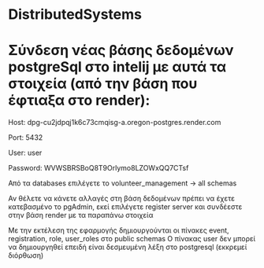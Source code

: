 # DistributedSystems 


# Σύνδεση νέας βάσης δεδομένων postgreSql στο intelij με αυτά τα στοιχεία (από την βάση που έφτιαξα στο render):

Host: dpg-cu2jdpqj1k6c73cmqisg-a.oregon-postgres.render.com

Port: 5432

User: user

Password: WVWSBRSBoQ8T9Orlymo8LZOWxQQ7CTsf


Από τα databases επιλέγετε το volunteer_management -> all schemas

Αν θέλετε να κάνετε αλλαγές στη βάση δεδομένων πρέπει να έχετε κατεβασμένο το pgAdmin, εκεί επιλέγετε register server και συνδέεστε στην βάση render με τα παραπάνω στοιχεία 

Με την εκτέλεση της εφαρμογής δημιουργούνται οι πίνακες event, registration, role, user_roles στο public schemas
Ο πίνακας user δεν μπορεί να δημιουργηθεί επειδή είναι δεσμευμένη λέξη στο postgresql (εκκρεμεί διόρθωση)










